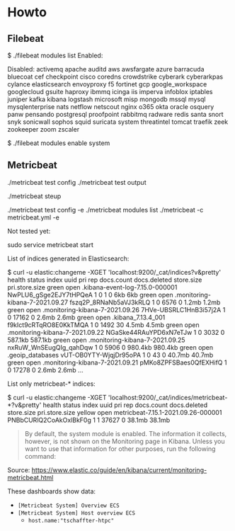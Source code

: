 # Howto

## Filebeat

$ ./filebeat modules list
Enabled:

Disabled:
activemq
apache
auditd
aws
awsfargate
azure
barracuda
bluecoat
cef
checkpoint
cisco
coredns
crowdstrike
cyberark
cyberarkpas
cylance
elasticsearch
envoyproxy
f5
fortinet
gcp
google_workspace
googlecloud
gsuite
haproxy
ibmmq
icinga
iis
imperva
infoblox
iptables
juniper
kafka
kibana
logstash
microsoft
misp
mongodb
mssql
mysql
mysqlenterprise
nats
netflow
netscout
nginx
o365
okta
oracle
osquery
panw
pensando
postgresql
proofpoint
rabbitmq
radware
redis
santa
snort
snyk
sonicwall
sophos
squid
suricata
system
threatintel
tomcat
traefik
zeek
zookeeper
zoom
zscaler

$ ./filebeat modules enable system

## Metricbeat

./metricbeat test config
./metricbeat test output

./metricbeat steup

./metricbeat test config -e
./metricbeat modules list
./metricbeat -c metricbeat.yml -e

Not tested yet:

sudo service metricbeat start

List of indices generated in Elasticsearch:

$ curl -u elastic:changeme -XGET 'localhost:9200/_cat/indices?v&pretty'
health status index                                     uuid                   pri rep docs.count docs.deleted store.size pri.store.size
green  open   .kibana-event-log-7.15.0-000001           NwPLU6_gSge2EJY7tHPQeA   1   0          1            0        6kb            6kb
green  open   .monitoring-kibana-7-2021.09.27           fszq2P_8RNaNb5aVJ3kRLQ   1   0       6576            0      1.2mb          1.2mb
green  open   .monitoring-kibana-7-2021.09.26           7HVe-UBSRLC1HnB3i57j2A   1   0      17162            0      2.6mb          2.6mb
green  open   .kibana_7.13.4_001                        f9kIct9cRTqRO8E0KkTMQA   1   0       1492           30      4.5mb          4.5mb
green  open   .monitoring-kibana-7-2021.09.22           NGaSke44RAuYPD6xN7eTJw   1   0       3032            0    587.1kb        587.1kb
green  open   .monitoring-kibana-7-2021.09.25           nxRuW_WnSEugQIg_qahDqw   1   0       5906            0    980.4kb        980.4kb
green  open   .geoip_databases                          vUT-OB0YTY-WjqjDr95oPA   1   0         43            0     40.7mb         40.7mb
green  open   .monitoring-kibana-7-2021.09.21           pMKo8ZPFSBaes0QfEXHifQ   1   0      17278            0      2.6mb          2.6mb
...

List only metricbeat-* indices:

$ curl -u elastic:changeme -XGET 'localhost:9200/_cat/indices/metricbeat-*?v&pretty'
health status index                               uuid                   pri rep docs.count docs.deleted store.size pri.store.size
yellow open   metricbeat-7.15.1-2021.09.26-000001 PNBbCURlQ2CoAkOxlBkF0g   1   1      37627            0     38.1mb         38.1mb

> By default, the system module is enabled. The information it collects, however, is not shown on the Monitoring page in Kibana. Unless you want to use that information for other purposes, run the following command:

Source: https://www.elastic.co/guide/en/kibana/current/monitoring-metricbeat.html

These dashboards show data:

- `[Metricbeat System] Overview ECS`
- `[Metricbeat System] Host overview ECS`
  - `host.name:"tschaffter-htpc"`

